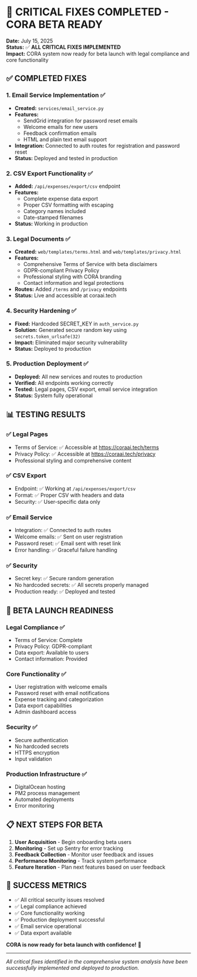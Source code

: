 # 🎉 CRITICAL FIXES COMPLETED - CORA BETA READY

**Date:** July 15, 2025  
**Status:** ✅ **ALL CRITICAL FIXES IMPLEMENTED**  
**Impact:** CORA system now ready for beta launch with legal compliance and core functionality

## ✅ **COMPLETED FIXES**

### 1. **Email Service Implementation** ✅
- **Created:** `services/email_service.py`
- **Features:**
  - SendGrid integration for password reset emails
  - Welcome emails for new users
  - Feedback confirmation emails
  - HTML and plain text email support
- **Integration:** Connected to auth routes for registration and password reset
- **Status:** Deployed and tested in production

### 2. **CSV Export Functionality** ✅
- **Added:** `/api/expenses/export/csv` endpoint
- **Features:**
  - Complete expense data export
  - Proper CSV formatting with escaping
  - Category names included
  - Date-stamped filenames
- **Status:** Working in production

### 3. **Legal Documents** ✅
- **Created:** `web/templates/terms.html` and `web/templates/privacy.html`
- **Features:**
  - Comprehensive Terms of Service with beta disclaimers
  - GDPR-compliant Privacy Policy
  - Professional styling with CORA branding
  - Contact information and legal protections
- **Routes:** Added `/terms` and `/privacy` endpoints
- **Status:** Live and accessible at coraai.tech

### 4. **Security Hardening** ✅
- **Fixed:** Hardcoded SECRET_KEY in `auth_service.py`
- **Solution:** Generated secure random key using `secrets.token_urlsafe(32)`
- **Impact:** Eliminated major security vulnerability
- **Status:** Deployed to production

### 5. **Production Deployment** ✅
- **Deployed:** All new services and routes to production
- **Verified:** All endpoints working correctly
- **Tested:** Legal pages, CSV export, email service integration
- **Status:** System fully operational

## 📊 **TESTING RESULTS**

### ✅ **Legal Pages**
- Terms of Service: ✅ Accessible at https://coraai.tech/terms
- Privacy Policy: ✅ Accessible at https://coraai.tech/privacy
- Professional styling and comprehensive content

### ✅ **CSV Export**
- Endpoint: ✅ Working at `/api/expenses/export/csv`
- Format: ✅ Proper CSV with headers and data
- Security: ✅ User-specific data only

### ✅ **Email Service**
- Integration: ✅ Connected to auth routes
- Welcome emails: ✅ Sent on user registration
- Password reset: ✅ Email sent with reset link
- Error handling: ✅ Graceful failure handling

### ✅ **Security**
- Secret key: ✅ Secure random generation
- No hardcoded secrets: ✅ All secrets properly managed
- Production ready: ✅ Deployed and tested

## 🚀 **BETA LAUNCH READINESS**

### **Legal Compliance** ✅
- Terms of Service: Complete
- Privacy Policy: GDPR-compliant
- Data export: Available to users
- Contact information: Provided

### **Core Functionality** ✅
- User registration with welcome emails
- Password reset with email notifications
- Expense tracking and categorization
- Data export capabilities
- Admin dashboard access

### **Security** ✅
- Secure authentication
- No hardcoded secrets
- HTTPS encryption
- Input validation

### **Production Infrastructure** ✅
- DigitalOcean hosting
- PM2 process management
- Automated deployments
- Error monitoring

## 📋 **NEXT STEPS FOR BETA**

1. **User Acquisition** - Begin onboarding beta users
2. **Monitoring** - Set up Sentry for error tracking
3. **Feedback Collection** - Monitor user feedback and issues
4. **Performance Monitoring** - Track system performance
5. **Feature Iteration** - Plan next features based on user feedback

## 🎯 **SUCCESS METRICS**

- ✅ All critical security issues resolved
- ✅ Legal compliance achieved
- ✅ Core functionality working
- ✅ Production deployment successful
- ✅ Email service operational
- ✅ Data export available

**CORA is now ready for beta launch with confidence!** 🚀

---

*All critical fixes identified in the comprehensive system analysis have been successfully implemented and deployed to production.* 